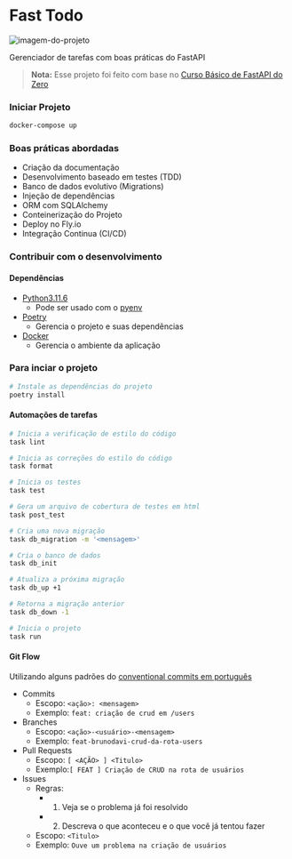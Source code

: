 # Fast Todo

![imagem-do-projeto](/images/imagem-do-projeto)

Gerenciador de tarefas com boas práticas do FastAPI

> **Nota:** Esse projeto foi feito com base no
> [Curso Básico de FastAPI do Zero](https://fastapidozero.dunossauro.com)


### Iniciar Projeto
```sh
docker-compose up
```

### Boas práticas abordadas
- Criação da documentação
- Desenvolvimento baseado em testes (TDD)
- Banco de dados evolutivo (Migrations)
- Injeção de dependências
- ORM com SQLAlchemy
- Conteinerização do Projeto
- Deploy no Fly.io
- Integração Continua (CI/CD)

### Contribuir com o desenvolvimento

#### Dependências
- [Python3.11.6](https://www.python.org/downloads)
  - Pode ser usado com o [pyenv](https://github.com/pyenv/pyenv)
- [Poetry](https://python-poetry.org/docs/#installation)
  - Gerencia o projeto e suas dependências
- [Docker](https://www.docker.com)
  - Gerencia o ambiente da aplicação


### Para inciar o projeto
```sh
# Instale as dependências do projeto
poetry install
```

#### Automações de tarefas
```sh
# Inicia a verificação de estilo do código
task lint

# Inicia as correções do estilo do código
task format

# Inicia os testes
task test

# Gera um arquivo de cobertura de testes em html
task post_test

# Cria uma nova migração
task db_migration -m '<mensagem>'

# Cria o banco de dados
task db_init

# Atualiza a próxima migração
task db_up +1

# Retorna a migração anterior
task db_down -1

# Inicia o projeto
task run
```

#### Git Flow

Utilizando alguns padrões do
[conventional commits em português](https://www.conventionalcommits.org/pt-br/v1.0.0)

- Commits
  - Escopo: `<ação>: <mensagem>`
  - Exemplo: `feat: criação de crud em /users`
- Branches
  - Escopo: `<ação>-<usuário>-<mensagem>`
  - Exemplo: `feat-brunodavi-crud-da-rota-users`
- Pull Requests
  - Escopo: `[ <AÇÃO> ] <Titulo>`
  - Exemplo:`[ FEAT ] Criação de CRUD na rota de usuários`
- Issues
  - Regras: 
    - 1. Veja se o problema já foi resolvido
    - 2. Descreva o que aconteceu e o que você já tentou fazer
  - Escopo: `<Titulo>`
  - Exemplo: `Ouve um problema na criação de usuários`
